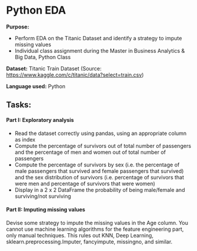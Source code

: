 # Python EDA

**Purpose:** 
- Perform EDA on the Titanic Dataset and identify a strategy to impute missing values
- Individual class assignment during the Master in Business Analytics & Big Data, Python Class

**Dataset:** Titanic Train Dataset (Source: https://www.kaggle.com/c/titanic/data?select=train.csv)

**Language used:** Python

## Tasks:
#### Part I: Exploratory analysis

- Read the dataset correctly using pandas, using an appropriate column as index
- Compute the percentage of survivors out of total number of passengers and the percentage of men and women out of total number of passengers
- Compute the percentage of survivors by sex (i.e. the percentage of male passengers that survived and female passengers that survived) and the sex distribution of survivors (i.e. percentage of survivors that were men and percentage of survivors that were women)
- Display in a 2 x 2 DataFrame the probability of being male/female and surviving/not surviving

#### Part II: Imputing missing values
Devise some strategy to impute the missing values in the Age column.
You cannot use machine learning algorithms for the feature engineering part, only manual techniques. This rules out KNN, Deep Learning, sklearn.preprocessing.Imputer, fancyimpute, missingno, and similar.


